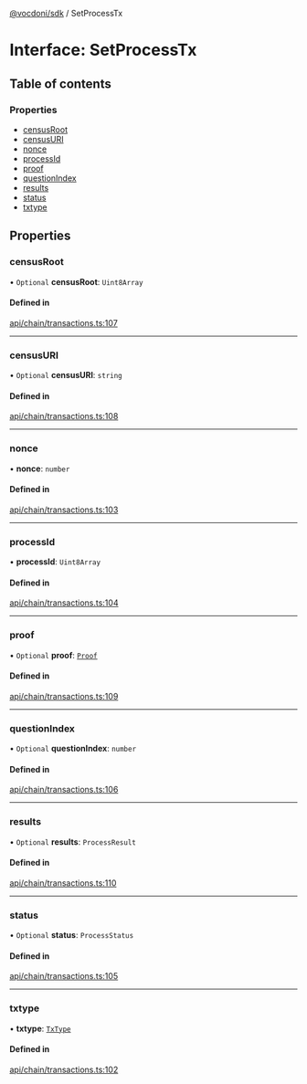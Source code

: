 [@vocdoni/sdk](/sdk) / SetProcessTx

# Interface: SetProcessTx

## Table of contents

### Properties

- [censusRoot](SetProcessTx#censusroot)
- [censusURI](SetProcessTx#censusuri)
- [nonce](SetProcessTx#nonce)
- [processId](SetProcessTx#processid)
- [proof](SetProcessTx#proof)
- [questionIndex](SetProcessTx#questionindex)
- [results](SetProcessTx#results)
- [status](SetProcessTx#status)
- [txtype](SetProcessTx#txtype)

## Properties

### censusRoot

• `Optional` **censusRoot**: `Uint8Array`

#### Defined in

[api/chain/transactions.ts:107](https://github.com/vocdoni/vocdoni-sdk/blob/ee6390524b82e6ef535da03c0e3bb826e450e622/src/api/chain/transactions.ts#L107)

___

### censusURI

• `Optional` **censusURI**: `string`

#### Defined in

[api/chain/transactions.ts:108](https://github.com/vocdoni/vocdoni-sdk/blob/ee6390524b82e6ef535da03c0e3bb826e450e622/src/api/chain/transactions.ts#L108)

___

### nonce

• **nonce**: `number`

#### Defined in

[api/chain/transactions.ts:103](https://github.com/vocdoni/vocdoni-sdk/blob/ee6390524b82e6ef535da03c0e3bb826e450e622/src/api/chain/transactions.ts#L103)

___

### processId

• **processId**: `Uint8Array`

#### Defined in

[api/chain/transactions.ts:104](https://github.com/vocdoni/vocdoni-sdk/blob/ee6390524b82e6ef535da03c0e3bb826e450e622/src/api/chain/transactions.ts#L104)

___

### proof

• `Optional` **proof**: [`Proof`](Proof)

#### Defined in

[api/chain/transactions.ts:109](https://github.com/vocdoni/vocdoni-sdk/blob/ee6390524b82e6ef535da03c0e3bb826e450e622/src/api/chain/transactions.ts#L109)

___

### questionIndex

• `Optional` **questionIndex**: `number`

#### Defined in

[api/chain/transactions.ts:106](https://github.com/vocdoni/vocdoni-sdk/blob/ee6390524b82e6ef535da03c0e3bb826e450e622/src/api/chain/transactions.ts#L106)

___

### results

• `Optional` **results**: `ProcessResult`

#### Defined in

[api/chain/transactions.ts:110](https://github.com/vocdoni/vocdoni-sdk/blob/ee6390524b82e6ef535da03c0e3bb826e450e622/src/api/chain/transactions.ts#L110)

___

### status

• `Optional` **status**: `ProcessStatus`

#### Defined in

[api/chain/transactions.ts:105](https://github.com/vocdoni/vocdoni-sdk/blob/ee6390524b82e6ef535da03c0e3bb826e450e622/src/api/chain/transactions.ts#L105)

___

### txtype

• **txtype**: [`TxType`](../enums/TxType)

#### Defined in

[api/chain/transactions.ts:102](https://github.com/vocdoni/vocdoni-sdk/blob/ee6390524b82e6ef535da03c0e3bb826e450e622/src/api/chain/transactions.ts#L102)
